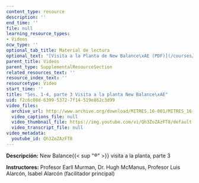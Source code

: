 ```yaml
---
content_type: resource
description: ''
end_time: ''
file: null
learning_resource_types:
- Videos
ocw_type: ''
optional_tab_title: Material de lectura
optional_text: "[Visita a la Planta de New Balance\xAE (PDF)](/courses/res-16-001-lean-enterprise-en-espanol-january-iap-2012/resources/mitres_16_001iap12_1-4_vis)"
parent_title: Videos
parent_type: SupplementalResourceSection
related_resources_text: ''
resource_index_text: ''
resourcetype: Video
start_time: ''
title: "Ses. 1-4, parte 3 Visita a la planta New Balance\xAE"
uid: f2c6c08d-6399-5372-7f14-519e862c3d99
video_files:
  archive_url: http://www.archive.org/download/MITRES.16-001/MITRES_16-001_vid3_300k.mp4
  video_captions_file: null
  video_thumbnail_file: https://img.youtube.com/vi/Qh3ZoZAzFT8/default.jpg
  video_transcript_file: null
video_metadata:
  youtube_id: Qh3ZoZAzFT8
---
```


**Descripción:** New Balance{{< sup "®" >}} visita a la planta, parte 3

**Instructores:** Profesor Earll Murman, Dr. Hugh McManus, Profesor Luis Alarcón, Isabel Alarcón (facilitador principal)



